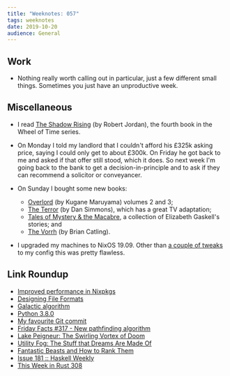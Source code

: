 ```yaml
---
title: "Weeknotes: 057"
tags: weeknotes
date: 2019-10-20
audience: General
---
```


## Work

- Nothing really worth calling out in particular, just a few different
  small things.  Sometimes you just have an unproductive week.

## Miscellaneous

- I read [The Shadow Rising][] (by Robert Jordan), the fourth book in
  the Wheel of Time series.

- On Monday I told my landlord that I couldn't afford his £325k asking
  price, saying I could only get to about £300k.  On Friday he got
  back to me and asked if that offer still stood, which it does.  So
  next week I'm going back to the bank to get a decision-in-principle
  and to ask if they can recommend a solicitor or conveyancer.

- On Sunday I bought some new books:
  - [Overlord][] (by Kugane Maruyama) volumes 2 and 3;
  - [The Terror][] (by Dan Simmons), which has a great TV adaptation;
  - [Tales of Mystery & the Macabre][], a collection of Elizabeth
    Gaskell's stories; and
  - [The Vorrh][] (by Brian Catling).

- I upgraded my machines to NixOS 19.09.  Other than [a couple of
  tweaks][] to my config this was pretty flawless.

[The Shadow Rising]: https://en.wikipedia.org/wiki/The_Shadow_Rising
[Overlord]: https://en.wikipedia.org/wiki/Overlord_(novel_series)
[The Terror]: https://en.wikipedia.org/wiki/The_Terror_(novel)
[Tales of Mystery & the Macabre]: https://www.goodreads.com/book/show/3788852-tales-of-mystery-the-macabre
[The Vorrh]: https://en.wikipedia.org/wiki/The_Vorrh
[a couple of tweaks]: https://github.com/barrucadu/nixfiles/compare/3bca3e4..cad9d19

## Link Roundup

- [Improved performance in Nixpkgs](https://matthewbauer.us/blog/avoid-subshells.html)
- [Designing File Formats](https://www.fadden.com/tech/file-formats.html)
- [Galactic algorithm](https://en.wikipedia.org/wiki/Galactic_algorithm)
- [Python 3.8.0](https://www.python.org/downloads/release/python-380/)
- [My favourite Git commit](https://fatbusinessman.com/2019/my-favourite-git-commit)
- [Friday Facts #317 - New pathfinding algorithm](https://factorio.com/blog/post/fff-317)
- [Lake Peigneur: The Swirling Vortex of Doom](https://www.damninteresting.com/lake-peigneur-the-swirling-vortex-of-doom/)
- [Utility Fog: The Stuff that Dreams Are Made Of](https://www.kurzweilai.net/utility-fog-the-stuff-that-dreams-are-made-of)
- [Fantastic Beasts and How to Rank Them](https://www.newyorker.com/magazine/2017/11/06/is-bigfoot-likelier-than-the-loch-ness-monster)
- [Issue 181 :: Haskell Weekly](https://haskellweekly.news/issue/181.html)
- [This Week in Rust 308](https://this-week-in-rust.org/blog/2019/10/15/this-week-in-rust-308/)
